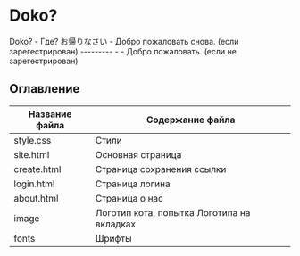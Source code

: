 # Doko?
Doko? - Где?
お帰りなさい - Добро пожаловать снова. (если зарегестрирован)
--------- - - Добро пожаловать. (если не зарегестрирован)
## Оглавление

Название файла  | Содержание файла
----------------|----------------------
style.css       | Стили
site.html      | Основная страница
create.html      | Страница сохранения ссылки
login.html      | Страница логина
about.html      | Страница о нас
image      | Логотип кота, попытка Логотипа на вкладках
fonts | Шрифты
